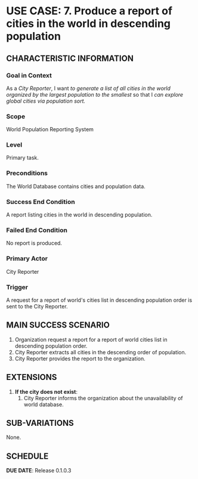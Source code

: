 # USE CASE: 7. Produce a report of cities in the world in descending population

## CHARACTERISTIC INFORMATION

### Goal in Context
As a *City Reporter*, I want *to generate a list of all cities in the world organized by the largest population to the smallest* so that I *can explore global cities via population sort.*

### Scope
World Population Reporting System

### Level
Primary task.

### Preconditions
The World Database contains cities and population data.

### Success End Condition
A report listing cities in the world in descending population.

### Failed End Condition
No report is produced.

### Primary Actor
City Reporter

### Trigger
A request for a report of world's cities list in descending population order is sent to the City Reporter.

## MAIN SUCCESS SCENARIO
1. Organization request a report for a report of world cities list in descending population order.
2. City Reporter extracts all cities in the descending order of population.
3. City Reporter provides the report to the organization.

## EXTENSIONS
1. **If the city does not exist**:
    1. City Reporter informs the organization about the unavailability of world database.

## SUB-VARIATIONS
None.

## SCHEDULE
**DUE DATE**: Release 0.1.0.3